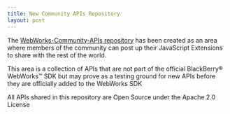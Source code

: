 ```yaml
---
title: New Community APIs Repository
layout: post
---
```


The [WebWorks-Community-APIs repository](https://github.com/blackberry/WebWorks-Community-APIs) has been created as an area where members of the community can post up their JavaScript Extensions to share with the rest of the world.

This area is a collection of APIs that are not part of the official BlackBerry&reg; WebWorks&trade; SDK but may prove as a testing ground for new APIs before they are officially added to the WebWorks SDK

All APIs shared in this repository are Open Source under the Apache 2.0 License